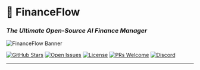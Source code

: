 
# 💸 FinanceFlow  
### *The Ultimate Open-Source AI Finance Manager*  

![FinanceFlow Banner](https://via.placeholder.com/1920x600/3b82f6/FFFFFF?text=FinanceFlow+Banner+Placeholder)

[![GitHub Stars](https://img.shields.io/github/stars/username/repo?style=for-the-badge&logo=github)](https://github.com/username/repo/stargazers)
[![Open Issues](https://img.shields.io/github/issues/username/repo?style=for-the-badge&color=important)](https://github.com/username/repo/issues)
[![License](https://img.shields.io/badge/license-MIT-blue?style=for-the-badge)](LICENSE)
[![PRs Welcome](https://img.shields.io/badge/PRs-welcome-brightgreen?style=for-the-badge)](https://github.com/username/repo/blob/main/CONTRIBUTING.md)
[![Discord](https://img.shields.io/discord/serverid?style=for-the-badge&logo=discord)](https://discord.gg/invite-code)

---
